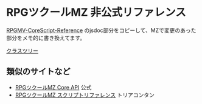 # RPGツクールMZ 非公式リファレンス

[RPGMV-CoreScript-Reference](https://katai5plate.github.io/RPGMV-CoreScript-Reference/) のjsdoc部分をコピーして、MZで変更のあった部分をメモ的に書き換えてます。


[クラスツリー](index.md)


## 類似のサイトなど
* [RPGツクールMZ Core API](https://tkool.jp/mz/rmmz_api/) 公式
* [RPGツクールMZ スクリプトリファレンス](https://docs.google.com/spreadsheets/d/1aqY-xzFqT0vnZE-OkfsMYsP9Ud91vWTrBLU-uDkJ-Ls/edit#gid=270496334) トリアコンタン